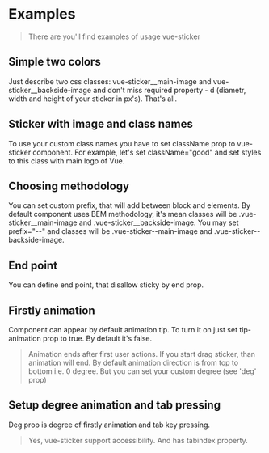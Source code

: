 # Examples

> There are you'll find examples of usage vue-sticker

## Simple two colors

Just describe two css classes: vue-sticker__main-image and vue-sticker__backside-image and don't miss required property - d (diametr, width and height of your sticker in px's). That's all.

<vuep template="#simpledemo"></vuep>
<script v-pre type="text/x-template" id="simpledemo">
<style>
.vue-sticker__main-image {
  background-color: red;
}

.vue-sticker__backside-image {
  background-color: orange
}
</style>

<template>
  <vue-sticker :d="200"></vue-sticker>
</template>

<script>
  Vue.use(VueSticker)
</script>
</script>

## Sticker with image and class names

To use your custom class names you have to set className prop to vue-sticker component. For example, let's set className="good" and set styles to this class with main logo of Vue.

<vuep template="#withimage"></vuep>
<script v-pre type="text/x-template" id="withimage">
<style>
.good__main-image,
.good__backside-image {
  background-color: rgba(0, 0, 0, .05);
  background-image: url(https://vuejs.org/images/logo.png);
  background-repeat: no-repeat;
  background-size: contain;
  background-origin: center;
}

.good__backside-image {
  opacity: .7
}
</style>

<template>
  <vue-sticker :d="200" class-name="good"></vue-sticker>
</template>
</script>

## Choosing methodology

You can set custom prefix, that will add between block and elements. By default component uses BEM methodology, it's mean classes will be .vue-sticker__main-image and .vue-sticker__backside-image. You may set prefix="--" and classes will be .vue-sticker--main-image and .vue-sticker--backside-image.

<vuep template="#prefix"></vuep>
<script v-pre type="text/x-template" id="prefix">
<style>
.good--main-image,
.good--backside-image {
  background-color: rgba(0, 0, 0, .05);
  background-image: url(https://vuejs.org/images/logo.png);
  background-repeat: no-repeat;
  background-size: contain;
  background-origin: center;
}

.good--backside-image {
  opacity: .7
}
</style>

<template>
  <vue-sticker :d="200" class-name="good" prefix="--"></vue-sticker>
</template>
</script>

## End point

You can define end point, that disallow sticky by end prop.

<vuep template="#end"></vuep>
<script v-pre type="text/x-template" id="end">
<style>
.vue-sticker__main-image,
.vue-sticker__backside-image {
  background-color: rgba(0, 0, 0, .05);
  background-image: url(https://vuejs.org/images/logo.png);
  background-repeat: no-repeat;
  background-size: contain;
  background-origin: center;
}

.vue-sticker__backside-image {
  opacity: .7;
}
</style>

<template>
  <vue-sticker :d="200" :end="50"></vue-sticker>
</template>
</script>

## Firstly animation

Component can appear by default animation tip. To turn it on just set tip-animation prop to true. By default it's false.

> Animation ends after first user actions. If you start drag sticker, than animation will end. By default animation direction is from top to bottom i.e. 0 degree. But you can set your custom degree (see 'deg' prop)

<vuep template="#animation"></vuep>
<script v-pre type="text/x-template" id="animation">
<style>
.vue-sticker__main-image,
.vue-sticker__backside-image {
  background-color: rgba(0, 0, 0, .05);
  background-image: url(https://vuejs.org/images/logo.png);
  background-repeat: no-repeat;
  background-size: contain;
  background-origin: center;
}

.vue-sticker__backside-image {
  opacity: .7;
}
</style>

<template>
  <vue-sticker :d="200" :tip-animation="true"></vue-sticker>
</template>
</script>

## Setup degree animation and tab pressing

Deg prop is degree of firstly animation and tab key pressing.

> Yes, vue-sticker support accessibility. And has tabindex property.

<vuep template="#deg"></vuep>
<script v-pre type="text/x-template" id="deg">
<style>
.vue-sticker__main-image,
.vue-sticker__backside-image {
  background-color: rgba(0, 0, 0, .05);
  background-image: url(https://vuejs.org/images/logo.png);
  background-repeat: no-repeat;
  background-size: contain;
  background-origin: center;
}

.vue-sticker__backside-image {
  opacity: .7;
}
</style>

<template>
  <vue-sticker :d="200" :tip-animation="true" :deg="90"></vue-sticker>
</template>
</script>
